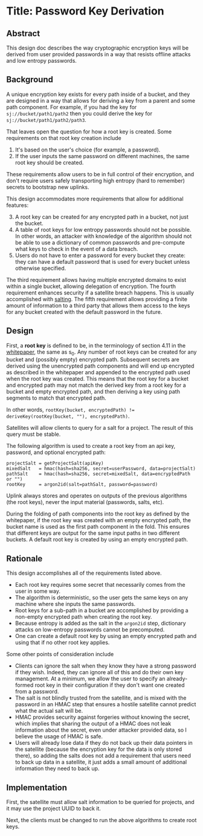 # Title: Password Key Derivation

## Abstract

This design doc describes the way cryptographic encryption keys will be derived from user provided passwords in a way that resists offline attacks and low entropy passwords.

## Background

A unique encryption key exists for every path inside of a bucket, and they are designed in a way that allows for deriving a key from a parent and some path component. For example, if you had the key for `sj://bucket/path1/path2` then you could derive the key for `sj://bucket/path1/path2/path3`.

That leaves open the question for how a root key is created. Some requirements on that root key creation include

1. It's based on the user's choice (for example, a password).
2. If the user inputs the same password on different machines, the same root key should be created.

These requirements allow users to be in full control of their encryption, and don't require users safely transporting high entropy (hard to remember) secrets to bootstrap new uplinks.

This design accommodates more requirements that allow for additional features:

3. A root key can be created for any encrypted path in a bucket, not just the bucket.
4. A table of root keys for low entropy passwords should not be possible. In other words, an attacker with knowledge of the algorithm should not be able to use a dictionary of common passwords and pre-compute what keys to check in the event of a data breach.
5. Users do not have to enter a password for every bucket they create: they can have a default password that is used for every bucket unless otherwise specified.

The third requirement allows having multiple encrypted domains to exist within a single bucket, allowing delegation of encryption. The fourth requirement enhances security if a satellite breach happens. This is usually accomplished with [salting](https://en.wikipedia.org/wiki/Salt_(cryptography)). The fifth requirement allows providing a finite amount of information to a third party that allows them access to the keys for any bucket created with the default password in the future.

## Design

First, a **root key** is defined to be, in the terminology of section 4.11 in the [whitepaper](https://storx/storxv3.pdf), the same as s<sub>0</sub>. Any number of root keys can be created for any bucket and (possibly empty) encrypted path. Subsequent secrets are derived using the unencrypted path components and will end up encrypted as described in the whitepaper and appended to the encrypted path used when the root key was created. This means that the root key for a bucket and encrypted path may not match the derived key from a root key for a bucket and empty encrypted path, and then deriving a key using path segments to match that encrypted path.

In other words, `rootKey(bucket, encryptedPath) != deriveKey(rootKey(bucket, ""), encryptedPath)`.

Satellites will allow clients to query for a salt for a project. The result of this query must be stable.

The following algorithm is used to create a root key from an api key, password, and optional encrypted path:

```
projectSalt = getProjectSalt(apiKey)
mixedSalt   = hmac(hash=sha256, secret=userPassword, data=projectSalt)
pathSalt    = hmac(hash=sha256, secret=mixedSalt, data=encryptedPath or "")
rootKey     = argon2id(salt=pathSalt, password=password)
```

Uplink always stores and operates on outputs of the previous algorithms (the root keys), never the input material (passwords, salts, etc).

During the folding of path components into the root key as defined by the whitepaper, if the root key was created with an empty encrypted path, the bucket name is used as the first path component in the fold. This ensures that different keys are output for the same input paths in two different buckets. A default root key is created by using an empty encrypted path.

## Rationale

This design accomplishes all of the requirements listed above.

- Each root key requires some secret that necessarily comes from the user in some way.
- The algorithm is deterministic, so the user gets the same keys on any machine where she inputs the same passwords.
- Root keys for a sub-path in a bucket are accomplished by providing a non-empty encrypted path when creating the root key.
- Because entropy is added as the salt in the `argon2id` step, dictionary attacks on low-entropy passwords cannot be precomputed.
- One can create a default root key by using an empty encrypted path and using that if no other root key applies.

Some other points of consideration include

- Clients can ignore the salt when they know they have a strong password if they wish. Indeed, they can ignore all of this and do their own key management. At a minimum, we allow the user to specify an already-formed root key in their configuration if they don't want one created from a password.
- The salt is not blindly trusted from the satellite, and is mixed with the password in an HMAC step that ensures a hostile satellite cannot predict what the actual salt will be.
- HMAC provides security against forgeries without knowing the secret, which implies that sharing the output of a HMAC does not leak information about the secret, even under attacker provided data, so I believe the usage of HMAC is safe.
- Users will already lose data if they do not back up their data pointers in the satellite (because the encryption key for the data is only stored there), so adding the salts does not add a requirement that users need to back up data in a satellite, it just adds a small amount of additional information they need to back up.

## Implementation

First, the satellite must allow salt information to be queried for projects, and it may use the project UUID to back it.

Next, the clients must be changed to run the above algorithms to create root keys.
